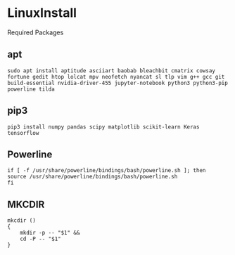 # LinuxInstall
Required Packages

## apt
```shell
sudo apt install aptitude asciiart baobab bleachbit cmatrix cowsay fortune gedit htop lolcat mpv neofetch nyancat sl tlp vim g++ gcc git build-essential nvidia-driver-455 jupyter-notebook python3 python3-pip powerline tilda 
```

## pip3
```shell
pip3 install numpy pandas scipy matplotlib scikit-learn Keras tensorflow
```

## Powerline
```shell
if [ -f /usr/share/powerline/bindings/bash/powerline.sh ]; then
source /usr/share/powerline/bindings/bash/powerline.sh
fi
```

## MKCDIR
```shell
mkcdir ()
{
    mkdir -p -- "$1" &&
    cd -P -- "$1"
}
```